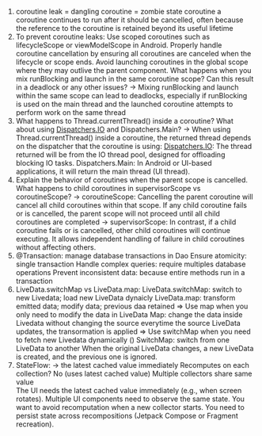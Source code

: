 1. coroutine leak = dangling coroutine = zombie state coroutine
a coroutine continues to run after it should be cancelled, often because the reference to the coroutine is
retained beyond its useful lifetime
2. To prevent coroutine leaks:
Use scoped coroutines such as lifecycleScope or viewModelScope in Android.
Properly handle coroutine cancellation by ensuring all coroutines are canceled when the lifecycle or scope ends.
Avoid launching coroutines in the global scope where they may outlive the parent component.
What happens when you mix runBlocking and launch in the same coroutine scope? Can this result in a deadlock or any other
issues?
->  Mixing runBlocking and launch within the same scope can lead to deadlocks, especially if runBlocking is used on
the main thread and the launched coroutine attempts to perform work on the same thread
3. What happens to Thread.currentThread() inside a coroutine? What about using [Dispatchers.IO](http://dispatchers.io/) and Dispatchers.Main?
-> When using Thread.currentThread() inside a coroutine, the returned thread depends on the dispatcher that the coroutine
is using:
[Dispatchers.IO](http://dispatchers.io/): The thread returned will be from the IO thread pool, designed for offloading blocking IO tasks.
Dispatchers.Main: In Android or UI-based applications, it will return the main thread (UI thread).
4. Explain the behavior of coroutines when the parent scope is cancelled. What happens to child coroutines in supervisorScope
vs coroutineScope?
-> coroutineScope: Cancelling the parent coroutine will cancel all child coroutines within that scope. If any child
coroutine fails or is cancelled, the parent scope will not proceed until all child coroutines are completed
-> supervisorScope: In contrast, if a child coroutine fails or is cancelled, other child coroutines will continue executing.
It allows independent handling of failure in child coroutines without affecting others.
5. @Transaction:
manage database transactions in Dao
Ensure atomicity: single transaction
Handle complex queries: require multiples database operations
Prevent inconsistent data: because entire methods run in a transaction
6. LiveData.switchMap vs LiveData.map:
LiveData.switchMap: switch to new Livedata; load new LiveData dynaicly
LiveData.map: transform emitted data; modify data; previous daa retained
=> Use map when you only need to modify the data in LiveData
Map: 	change the data inside Livedata without changing the source
everytime the source LiveData updates, the transormation is applied
=> Use switchMap when you need to fetch new Livedata dynamically ()
SwitchMap:
switch from one LiveData to another
When the original LiveData changes, a new LiveData is created, and the previous one is ignored.
7. StateFlow: -> the latest cached value immediately
Recomputes on each collection? No (uses latest cached value)
Multiple collectors share same value	
The UI needs the latest cached value immediately (e.g., when screen rotates).
Multiple UI components need to observe the same state.
You want to avoid recomputation when a new collector starts.
You need to persist state across recompositions (Jetpack Compose or Fragment recreation).